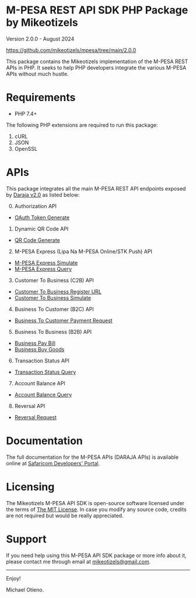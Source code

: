 M-PESA REST API SDK PHP Package by Mikeotizels
==============================================

Version 2.0.0 - August 2024

https://github.com/mikeotizels/mpesa/tree/main/2.0.0

This package contains the Mikeotizels implementation of the M-PESA REST APIs 
in PHP. It seeks to help PHP developers integrate the various M-PESA APIs 
without much hustle. 

# Requirements

 * PHP 7.4+

  The following PHP extensions are required to run this package:

  1. cURL
  2. JSON
  3. OpenSSL

# APIs

This package integrates all the main M-PESA REST API endpoints exposed by 
[Daraja v2.0](https://developer.safaricom.co.ke/APIs) as listed below:

0. Authorization API
 - [OAuth Token Generate](https://developer.safaricom.co.ke/APIs/Authorization)

1. Dynamic QR Code API
 - [QR Code Generate](https://developer.safaricom.co.ke/APIs/DynamicQRCode)

2. M-PESA Express (Lipa Na M-PESA Online/STK Push) API
 - [M-PESA Express Simulate](https://developer.safaricom.co.ke/APIs/MpesaExpressSimulate)
 - [M-PESA Express Query](https://developer.safaricom.co.ke/APIs/MpesaExpressQuery)

3. Customer To Business (C2B) API
 - [Customer To Business Register URL](https://developer.safaricom.co.ke/APIs/CustomerToBusinessRegisterURL)
 - [Customer To Business Simulate](https://developer.safaricom.co.ke/APIs/CustomerToBusinessSimulate)

4. Business To Customer (B2C) API 
 - [Business To Customer Payment Request](https://developer.safaricom.co.ke/APIs/BusinessToCustomer)

5. Business To Business (B2B) API 
 - [Business Pay Bill](https://developer.safaricom.co.ke/APIs/BusinessPayBill)
 - [Business Buy Goods](https://developer.safaricom.co.ke/APIs/BusinessBuyGoods)

6. Transaction Status API
 - [Transaction Status Query](https://developer.safaricom.co.ke/APIs/TransactionStatus)

7. Account Balance API
 - [Account Balance Query](https://developer.safaricom.co.ke/APIs/AccountBalance)

8. Reversal API
 - [Reversal Request](https://developer.safaricom.co.ke/APIs/Reversal)

# Documentation

The full documentation for the M-PESA APIs (DARAJA APIs) is available online at 
[Safaricom Developers' Portal](https://developer.safaricom.co.ke/).

# Licensing

The Mikeotizels M-PESA API SDK is open-source software licensed under the terms 
of [The MIT License](http://opensource.org/licenses/MIT). In case you modify any 
source code, credits are not required but would be really appreciated.

# Support

If you need help using this M-PESA API SDK package or more info about it, please 
contact me through email at <mikeotizels@gmail.com>.

-------------------------------------------------------------------------------

Enjoy!

Michael Otieno.
